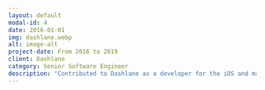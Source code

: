 ```yaml
---
layout: default
modal-id: 4
date: 2016-01-01
img: dashlane.webp
alt: image-alt
project-date: From 2016 to 2019
client: Dashlane
category: Senior Software Engineer
description: "Contributed to Dashlane as a developer for the iOS and macOS applications."
---
```

